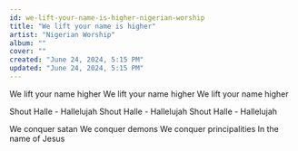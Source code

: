 ```yaml
---
id: we-lift-your-name-is-higher-nigerian-worship
title: "We lift your name is higher"
artist: "Nigerian Worship"
album: ""
cover: ""
created: "June 24, 2024, 5:15 PM"
updated: "June 24, 2024, 5:15 PM"
---
```


We lift your name higher
We lift your name higher
We lift your name higher

Shout Halle - Hallelujah
Shout Halle - Hallelujah
Shout Halle - Hallelujah

We conquer satan
We conquer demons
We conquer principalities
In the name of Jesus